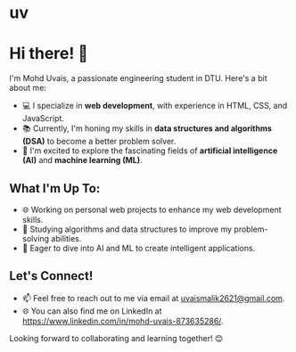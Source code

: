 # uv
# Hi there! 👋

I'm Mohd Uvais, a passionate engineering student in DTU. Here's a bit about me:

- 💻 I specialize in **web development**, with experience in HTML, CSS, and JavaScript.
- 📚 Currently, I'm honing my skills in **data structures and algorithms (DSA)** to become a better problem solver.
- 🌟 I'm excited to explore the fascinating fields of **artificial intelligence (AI)** and **machine learning (ML)**.

## What I'm Up To:
- 🌐 Working on personal web projects to enhance my web development skills.
- 📖 Studying algorithms and data structures to improve my problem-solving abilities.
- 🤖 Eager to dive into AI and ML to create intelligent applications.

## Let's Connect!
- 📫 Feel free to reach out to me via email at uvaismalik2621@gmail.com.
- 🌐 You can also find me on LinkedIn at https://www.linkedin.com/in/mohd-uvais-873635286/.

Looking forward to collaborating and learning together! 😊
